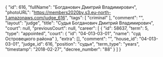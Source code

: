 {
    "id": 616,
    "fullName": "Богданович Дмитрий Владимирович",
    "photoURL": "https://members2020by.s3.eu-north-1.amazonaws.com/judge_616",
    "tags": [
        "criminal"
    ],
    "comment": "",
    "layout": "judge",
    "title": "Судья Богданович Дмитрий Владимирович",
    "court": null,
    "previousCourt": null,
    "career": [
        {
            "id": 58637,
            "term": 5,
            "type": "appointed",
            "court": {
                "id": "04-013-03-01",
                "name": "суд Островецкого района"
            },
            "extra": [],
            "comment": "",
            "house_id": "04-013-03-01",
            "judge_id": 616,
            "position": "судья",
            "term_type": "years",
            "timestamp": "2018-02-27",
            "decree_number": "88"
        }
    ]
}